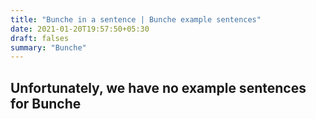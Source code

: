 ```yaml
---
title: "Bunche in a sentence | Bunche example sentences"
date: 2021-01-20T19:57:50+05:30
draft: falses
summary: "Bunche"
---
```

## Unfortunately, we have no example sentences for Bunche                 
